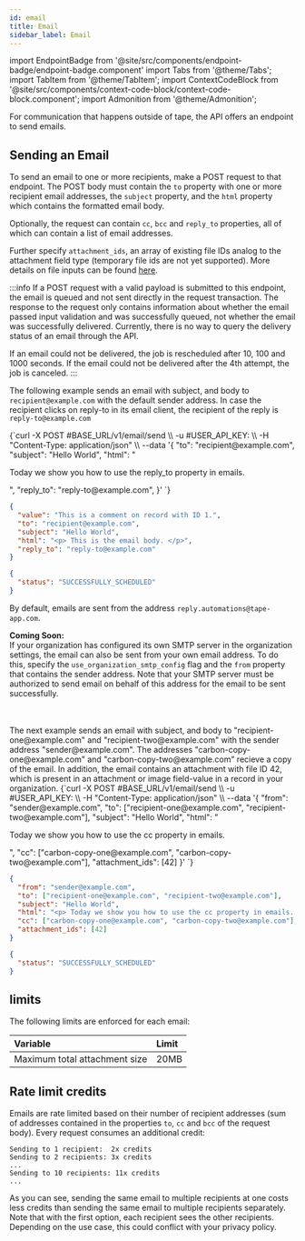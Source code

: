 ```yaml
---
id: email
title: Email
sidebar_label: Email
---
```


import EndpointBadge from '@site/src/components/endpoint-badge/endpoint-badge.component'
import Tabs from '@theme/Tabs';
import TabItem from '@theme/TabItem';
import ContextCodeBlock from '@site/src/components/context-code-block/context-code-block.component';
import Admonition from '@theme/Admonition';

For communication that happens outside of tape, the API offers an endpoint to send emails.

## Sending an Email

<EndpointBadge method="POST" url="https://api.tapeapp.com/v1/email/send" />

To send an email to one or more recipients, make a POST request to that endpoint. The POST body must contain the `to` property with one or more recipient email addresses, the `subject` property, and the `html` property which contains the formatted email body.

Optionally, the request can contain `cc`, `bcc` and `reply_to` properties, all of which can contain a list of email addresses.

Further specify `attachment_ids`, an array of existing file IDs analog to the attachment field type (temporary file ids are not yet supported). More details on file inputs can be found [here](/docs/api/resource/field-value/attachment).

:::info
If a POST request with a valid payload is submitted to this endpoint, the email is queued and not sent directly in the request transaction.
The response to the request only contains information about whether the email passed input validation and was successfully queued, not whether the email was successfully delivered.
Currently, there is no way to query the delivery status of an email through the API.

If an email could not be delivered, the job is rescheduled after 10, 100 and 1000 seconds. If the email could not be delivered after the 4th attempt, the job is canceled.
:::

The following example sends an email with subject, and body to `recipient@example.com` with the default sender address.
In case the recipient clicks on reply-to in its email client, the recipient of the reply is `reply-to@example.com`

<Tabs defaultValue="curl">

<TabItem value="curl" label="cURL">
<ContextCodeBlock language="shell" title='➡️      Request'>
{`curl -X POST #BASE_URL/v1/email/send  \\
  -u #USER_API_KEY: \\
  -H "Content-Type: application/json" \\
  --data '{
    "to": "recipient@example.com",
    "subject": "Hello World",
    "html": "<p> Today we show you how to use the reply_to property in emails. </p>",
    "reply_to": "reply-to@example.com",
}'
`}
</ContextCodeBlock>
</TabItem>

<TabItem value="json" label="JSON">

```json title="➡️      Request">
{
  "value": "This is a comment on record with ID 1.",
  "to": "recipient@example.com",
  "subject": "Hello World",
  "html": "<p> This is the email body. </p>",
  "reply_to": "reply-to@example.com"
}
```

</TabItem>
</Tabs>

```json title='⬅️      Response'
{
  "status": "SUCCESSFULLY_SCHEDULED"
}
```

By default, emails are sent from the address `reply.automations@tape-app.com`.

<b>Coming Soon: </b><br/>
If your organization has configured its own SMTP server in the organization settings, the email can also be sent from your own email address. To do this, specify the `use_organization_smtp_config` flag and the `from` property that contains the sender address. Note that your SMTP server must be authorized to send email on behalf of this address for the email to be sent successfully.

<br/>
<br/>
The next example sends an email with subject, and body to "recipient-one@example.com" and "recipient-two@example.com" with the sender address "sender@example.com".
The addresses "carbon-copy-one@example.com" and "carbon-copy-two@example.com" recieve a copy of the email.
In addition, the email contains an attachment with file ID 42, which is present in an attachment or image field-value in a record in your organization.

<Tabs defaultValue="curl">

<TabItem value="curl" label="cURL">
<ContextCodeBlock language="shell" title='➡️      Request'>
{`curl -X POST #BASE_URL/v1/email/send  \\
  -u #USER_API_KEY: \\
  -H "Content-Type: application/json" \\
  --data '{
    "from": "sender@example.com",
    "to": ["recipient-one@example.com", "recipient-two@example.com"],
    "subject": "Hello World",
    "html": "<p> Today we show you how to use the cc property in emails. </p>",
    "cc": ["carbon-copy-one@example.com", "carbon-copy-two@example.com"],
    "attachment_ids": [42]
}'
`}
</ContextCodeBlock>
</TabItem>

<TabItem value="json" label="JSON">

```json title="➡️      Request">
{
  "from": "sender@example.com",
  "to": ["recipient-one@example.com", "recipient-two@example.com"],
  "subject": "Hello World",
  "html": "<p> Today we show you how to use the cc property in emails. </p>",
  "cc": ["carbon-copy-one@example.com", "carbon-copy-two@example.com"],
  "attachment_ids": [42]
}
```

</TabItem>
</Tabs>

```json title='⬅️      Response'
{
  "status": "SUCCESSFULLY_SCHEDULED"
}
```

## limits

The following limits are enforced for each email:

| Variable                      | Limit |
| :---------------------------- | :---- |
| Maximum total attachment size | 20MB  |

## Rate limit credits

Emails are rate limited based on their number of recipient addresses (sum of addresses contained in the properties `to`, `cc` and `bcc` of the request body). Every request consumes an additional credit:

```
Sending to 1 recipient:  2x credits
Sending to 2 recipients: 3x credits
...
Sending to 10 recipients: 11x credits
...
```

As you can see, sending the same email to multiple recipients at one costs less credits than sending the same email to multiple recipients separately.
Note that with the first option, each recipient sees the other recipients. Depending on the use case, this could conflict with your privacy policy.

